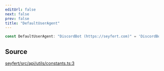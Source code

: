 ```yaml
---
editUrl: false
next: false
prev: false
title: "DefaultUserAgent"
---
```


```ts
const DefaultUserAgent: "DiscordBot (https://seyfert.com)" = 'DiscordBot (https://seyfert.com)';
```

## Source

[seyfert/src/api/utils/constants.ts:3](https://github.com/potoland/potocuit/blob/e332d7a/src/api/utils/constants.ts#L3)
